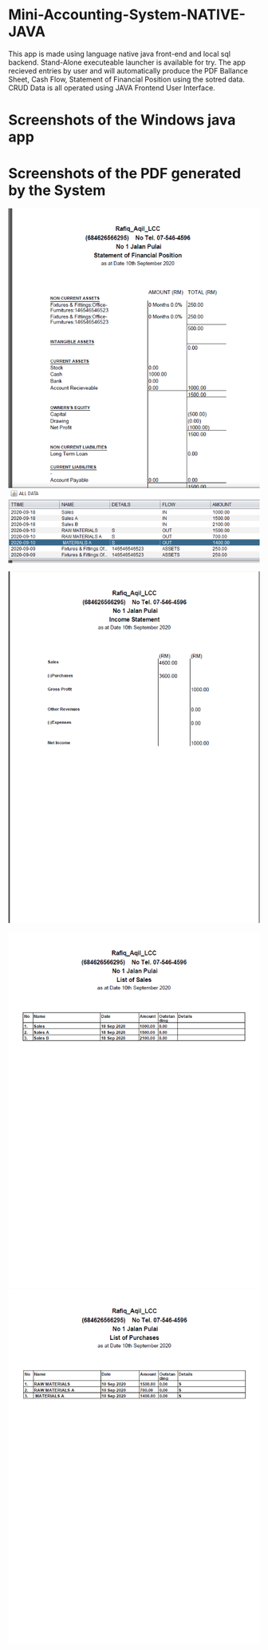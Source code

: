 # Mini-Accounting-System-NATIVE-JAVA

This app is made using language native java front-end and local sql backend. Stand-Alone executeable launcher is available for try.  The app recieved entries by user and will automatically produce the PDF Ballance Sheet, Cash Flow, Statement of Financial Position using the sotred data. CRUD Data is all operated using JAVA Frontend User Interface.  

# Screenshots of the Windows java app


# Screenshots of the PDF generated by the System
![Screenshot](JAVA-ACC3_OUTPUT_2.PNG)

![Screenshot](JAVA-ACC3_OUTPUT_3.PNG)

![Screenshot](JAVA-ACC3_OUTPUT_5.PNG)
![Screenshot](JAVA-ACC3_OUTPUT_6.PNG)
